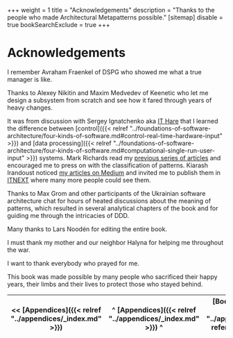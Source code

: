 +++
weight = 1
title = "Acknowledgements"
description = "Thanks to the people who made Architectural Metapatterns possible."
[sitemap]
  disable = true
bookSearchExclude = true
+++

# Acknowledgements

I remember Avraham Fraenkel of DSPG who showed me what a true manager is like\.

Thanks to Alexey Nikitin and Maxim Medvedev of Keenetic who let me design a subsystem from scratch and see how it fared through years of heavy changes\.

It was from discussion with Sergey Ignatchenko aka [IT Hare](http://ithare.com/) that I learned the difference between [control]({{< relref "../foundations-of-software-architecture/four-kinds-of-software.md#control-real-time-hardware-input" >}}) and [data processing]({{< relref "../foundations-of-software-architecture/four-kinds-of-software.md#computational-single-run-user-input" >}}) systems\. Mark Richards read my [previous series of articles](https://medium.com/itnext/introduction-to-software-architecture-with-actors-part-1-89de6000e0d3) and encouraged me to press on with the classification of patterns\. Kiarash Irandoust noticed [my articles on Medium](https://medium.com/@denyspoltorak) and invited me to publish them in [ITNEXT](https://itnext.io/) where many more people could see them\.

Thanks to Max Grom and other participants of the Ukrainian software architecture chat for hours of heated discussions about the meaning of patterns, which resulted in several analytical chapters of the book and for guiding me through the intricacies of DDD\.

Many thanks to Lars Noodén for editing the entire book\.

I must thank my mother and our neighbor Halyna for helping me throughout the war\.

I want to thank everybody who prayed for me\.

This book was made possible by many people who sacrificed their happy years, their limbs and their lives to protect those who stayed behind\.

<nav>

| \<\< [Appendices]({{< relref "../appendices/_index.md" >}}) | ^ [Appendices]({{< relref "../appendices/_index.md" >}}) ^ | [Books referenced]({{< relref "../appendices/books-referenced.md" >}}) \>\> |
| --- | --- | --- |

</nav>
